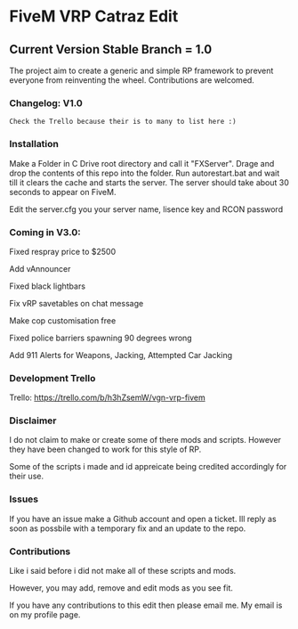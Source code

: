# FiveM VRP Catraz Edit

## Current Version Stable Branch = 1.0

The project aim to create a generic and simple RP framework to prevent everyone from reinventing the wheel.
Contributions are welcomed.

### Changelog: V1.0

```
Check the Trello because their is to many to list here :)
```

### Installation
Make a Folder in C Drive root directory and call it "FXServer". Drage and drop the contents of this repo into the folder. Run autorestart.bat and wait till it clears the cache and starts the server. The server should take about 30 seconds to appear on FiveM.

Edit the server.cfg you your server name, lisence key and RCON password

### Coming in V3.0:

Fixed respray price to $2500

Add vAnnouncer

Fixed black lightbars

Fix vRP savetables on chat message

Make cop customisation free

Fixed police barriers spawning 90 degrees wrong

Add 911 Alerts for Weapons, Jacking, Attempted Car Jacking

### Development Trello
Trello: https://trello.com/b/h3hZsemW/vgn-vrp-fivem


### Disclaimer
I do not claim to make or create some of there mods and scripts. However they have been changed to work for this style of RP.

Some of the scripts i made and id appreicate being credited accordingly for their use.

### Issues

If you have an issue make a Github account and open a ticket. Ill reply as soon as possbile with a temporary fix and an update to the repo.

### Contributions

Like i said before i did not make all of these scripts and mods.

However, you may add, remove and edit mods as you see fit.

If you have any contributions to this edit then please email me. My email is on my profile page.
